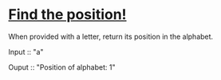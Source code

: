 # [Find the position!](https://www.codewars.com/kata/5808e2006b65bff35500008f/typescript) #

When provided with a letter, return its position in the alphabet.

Input :: "a"

Ouput :: "Position of alphabet: 1"
